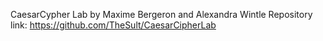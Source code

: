 CaesarCypher Lab by Maxime Bergeron and Alexandra Wintle
Repository link: https://github.com/TheSult/CaesarCipherLab
